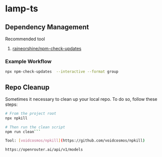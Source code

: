 # lamp-ts

## Dependency Management

Recommended tool
1. [raineorshine/npm-check-updates](https://github.com/raineorshine/npm-check-updates)

### Example Workflow

```bash
npx npm-check-updates  --interactive --format group
```

## Repo Cleanup

Sometimes it necessary to clean up your local repo. To do so, follow these steps:

```bash
# From the project root
npx npkill

# Then run the clean script
npm run clean```

Tool: [voidcosmos/npkill](https://github.com/voidcosmos/npkill)

https://openrouter.ai/api/v1/models
